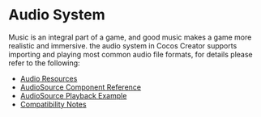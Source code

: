 # Audio System

Music is an integral part of a game, and good music makes a game more realistic and immersive. the audio system in Cocos Creator supports importing and playing most common audio file formats, for details please refer to the following:

- [Audio Resources](../asset/audio.md)
- [AudioSource Component Reference](./audiosource.md)
- [AudioSource Playback Example](./audioExample.md)
- [Compatibility Notes](./audioLimit.md)
